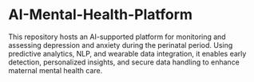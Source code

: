 # AI-Mental-Health-Platform
This repository hosts an AI-supported platform for monitoring and assessing depression and anxiety during the perinatal period. Using predictive analytics, NLP, and wearable data integration, it enables early detection, personalized insights, and secure data handling to enhance maternal mental health care.
